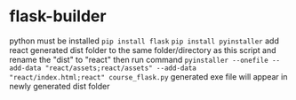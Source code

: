 # flask-builder

python must be installed
```pip install flask```
```pip install pyinstaller```
add react generated dist folder to the same folder/directory as this script and rename the "dist" to "react" 
then run command ```pyinstaller --onefile --add-data "react/assets;react/assets" --add-data "react/index.html;react" course_flask.py```
generated exe file will appear in newly generated dist folder
